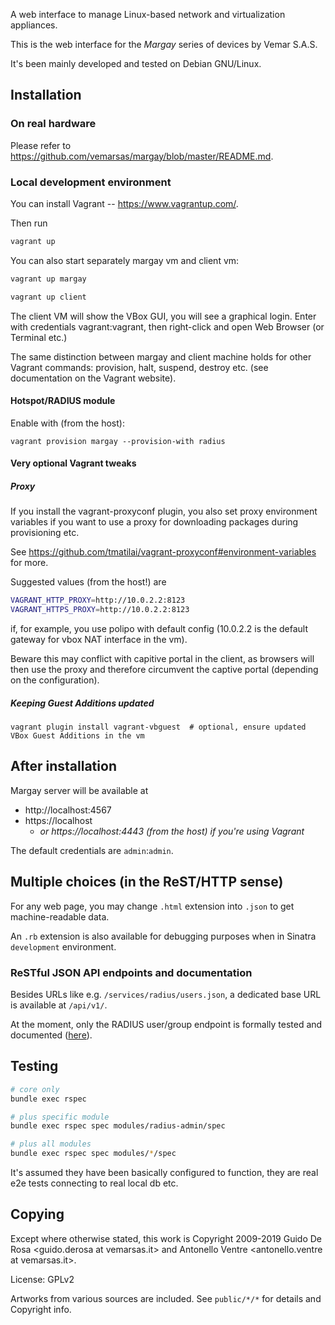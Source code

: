 A web interface to manage Linux-based network and virtualization
appliances.

This is the web interface for the _Margay_ series of devices by Vemar S.A.S.

It's been mainly developed and tested on Debian GNU/Linux.

## Installation

### On real hardware

Please refer to https://github.com/vemarsas/margay/blob/master/README.md.

### Local development environment

You can install Vagrant -- https://www.vagrantup.com/.

Then run

```bash
vagrant up
```

You can also start separately margay vm and client vm:

```bash
vagrant up margay
```
```bash
vagrant up client
```

The client VM will show the VBox GUI, you will see a graphical login.
Enter with credentials vagrant:vagrant, then right-click
and open Web Browser (or Terminal etc.)

The same distinction between margay and client machine holds for
other Vagrant commands: provision, halt, suspend, destroy etc.
(see documentation on the Vagrant website).

#### Hotspot/RADIUS module

Enable with (from the host):

```
vagrant provision margay --provision-with radius
```

#### Very optional Vagrant tweaks

##### Proxy

If you install the vagrant-proxyconf plugin,
you also set proxy environment variables if you want to use a proxy
for downloading packages during provisioning etc.

See https://github.com/tmatilai/vagrant-proxyconf#environment-variables for more.

Suggested values (from the host!) are

```bash
VAGRANT_HTTP_PROXY=http://10.0.2.2:8123
VAGRANT_HTTPS_PROXY=http://10.0.2.2:8123
```
if, for example, you use polipo with default config
(10.0.2.2 is the default gateway for vbox NAT interface in the vm).

Beware this may conflict with capitive portal in the client, as browsers will then use the proxy
and therefore circumvent the captive portal (depending on the configuration).

##### Keeping Guest Additions updated

```
vagrant plugin install vagrant-vbguest  # optional, ensure updated VBox Guest Additions in the vm
```

## After installation

Margay server will be available at

* http://localhost:4567
* https://localhost 
  * *or https://localhost:4443 (from the host) if you're using Vagrant*

The default credentials are `admin`:`admin`.

## Multiple choices (in the ReST/HTTP sense)

For any web page, you may change `.html` extension into `.json` to
get machine-readable data.

An `.rb` extension is also available for debugging purposes when in
Sinatra `development` environment.

### ReSTful JSON API endpoints and documentation

Besides URLs like e.g. `/services/radius/users.json`, a dedicated
base URL is available at `/api/v1/`.

At the moment, only the RADIUS user/group endpoint is formally
tested and documented ([here](modules/radius-admin/doc/api/)).

## Testing

```bash
# core only
bundle exec rspec

# plus specific module
bundle exec rspec spec modules/radius-admin/spec

# plus all modules
bundle exec rspec spec modules/*/spec
```

It's assumed they have been basically configured to function,
they are real e2e tests connecting to real local db  etc.

## Copying

Except where otherwise stated, this work is
Copyright 2009-2019
Guido De Rosa <guido.derosa at vemarsas.it> and
Antonello Ventre <antonello.ventre at vemarsas.it>.

License: GPLv2

Artworks from various sources are included.
See `public/*/*` for details and Copyright info.

